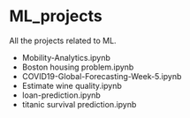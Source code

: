 # ML_projects
All the projects related to ML. 

* Mobility-Analytics.ipynb	
* Boston housing problem.ipynb	
* COVID19-Global-Forecasting-Week-5.ipynb	
* Estimate wine quality.ipynb	
* loan-prediction.ipynb	
* titanic survival prediction.ipynb
